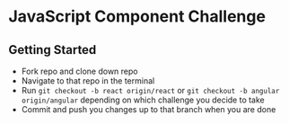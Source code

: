 # JavaScript Component Challenge

## Getting Started
- Fork repo and clone down repo
- Navigate to that repo in the terminal
- Run ``git checkout -b react origin/react`` or ``git checkout -b angular origin/angular`` depending on which challenge you decide to take
- Commit and push you changes up to that branch when you are done
